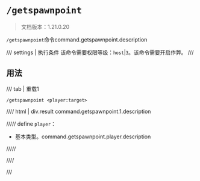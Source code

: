 # `/getspawnpoint`

> 文档版本：1.21.0.20

`/getspawnpoint`命令command.getspawnpoint.description

/// settings | 执行条件
该命令需要权限等级：`host`|`3`。该命令需要开启作弊。
///

## 用法

/// tab | 重载1
```mcfunction
/getspawnpoint <player:target>
```

//// html | div.result
command.getspawnpoint.1.description

///// define
`player`：<!-- md:samp target -->

- 基本类型。command.getspawnpoint.player.description


/////

////

///
